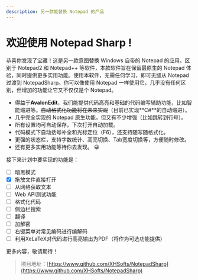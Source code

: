 ```yaml
---
description: 另一款能替换 Notepad 的产品
---
```


# 欢迎使用 Notepad Sharp !

恭喜你发现了宝藏！这是另一款意图替换 Windows 自带的 Notepad 的应用。区别于 Notepad2 和 Notepad++ 等软件，本款软件旨在保留最原生的 Notepad 体验，同时提供更多实用功能。使用本软件，无需任何学习，即可无缝从 Notepad 过渡到 NotepadSharp。你可以像使用 Notepad 一样使用它，几乎没有任何区别，但增加的功能让它又不仅仅是个 Notepad。

* 得益于**AvalonEdit**，我们能提供代码高亮和基础的代码编写辅助功能，比如智能缩进等。~~自动格式化功能将在未来实现~~（目前已实现**C\#**的自动缩进）。
* 几乎完全实现的 Notepad 原生功能，但又有不少增强（比如跳转到行号）。
* 所有设置均可自动保存，下次打开自动加载。
* 代码模式下自动括号补全和光标定位（F6），还支持随写随格式化。
* 更强的状态栏，支持字数统计、高亮切换、Tab宽度切换等，方便随时修改。
* 还有更多实用功能等待你去发现。 😀 

接下来计划中要实现的功能是：

* [ ] 暗黑模式
* [x] 拖放文件直接打开
* [ ] 从网络获取文本
* [ ] Web API测试功能
* [ ] 格式化代码
* [ ] 侧边栏搜索
* [ ] 翻译
* [ ] 加解密
* [ ] 右键菜单对常见编码进行编解码
* [ ] 利用XeLaTeX对代码进行高亮输出为PDF（将作为可选功能提供）

更多内容，敬请期待！

> 项目地址：[https://www.github.com/XHSofts/NotepadSharp](https://www.github.com/XHSofts/NotepadSharp)



